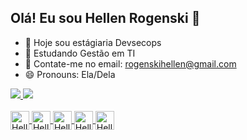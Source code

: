 ## Olá! Eu sou Hellen Rogenski 👋

- 🔭 Hoje sou estágiaria Devsecops
- 🌱 Estudando Gestão em TI
- 💬 Contate-me no email: rogenskihellen@gmail.com
- 😄 Pronouns: Ela/Dela

<div>
  <a href="https://beacons.ai/Hellenrgk">
  <img heighth="180em" src="https://github-readme-stats.vercel.app/api?username=Hellenrgk&show_icons=true&theme=radical&include_all_commits=true&count_private=true">
  <img heighth="180em" src="https://github-readme-stats.vercel.app/api/top-langs/?username=Hellenrgk&layout=compact&langs_count=16&theme=radical"> 
  </div>

<div style="display: inline_block"><br>
<img align="center" alt="Hellen-github" height="30" width"40" src="https://cdn.jsdelivr.net/gh/devicons/devicon@latest/icons/github/github-original.svg"/> 
<img align="center" alt="Hellen-github" height="30" width"40" src="https://cdn.jsdelivr.net/gh/devicons/devicon@latest/icons/git/git-original.svg"/>
<img align="center" alt="Hellen-github" height="30" width"40" src="https://cdn.jsdelivr.net/gh/devicons/devicon@latest/icons/html5/html5-original.svg" />
<img align="center" alt="Hellen-github" height="30" width"40" src="https://cdn.jsdelivr.net/gh/devicons/devicon@latest/icons/css3/css3-original.svg" />
<img align="center" alt="Hellen-github" height="30" width"40" src="https://cdn.jsdelivr.net/gh/devicons/devicon@latest/icons/ubuntu/ubuntu-original.svg" />
</div>

  

  


